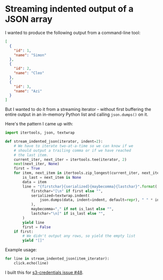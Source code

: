 # Streaming indented output of a JSON array

I wanted to produce the following output from a command-line tool:

```json
[
  {
    "id": 1,
    "name": "Simon"
  },
  {
    "id": 2,
    "name": "Cleo"
  },
  {
    "id": 3,
    "name": "Azi"
  }
]
```
But I wanted to do it from a streaming iterator - without first buffering the entire output in an in-memory Python list and calling `json.dumps()` on it.

Here's the pattern I came up with:

```python
import itertools, json, textwrap

def stream_indented_json(iterator, indent=2):
    # We have to iterate two-at-a-time so we can know if we
    # should output a trailing comma or if we have reached
    # the last item.
    current_iter, next_iter = itertools.tee(iterator, 2)
    next(next_iter, None)
    first = True
    for item, next_item in itertools.zip_longest(current_iter, next_iter):
        is_last = next_item is None
        data = item
        line = "{firstchar}{serialized}{maybecomma}{lastchar}".format(
            firstchar="[\n" if first else "",
            serialized=textwrap.indent(
                json.dumps(data, indent=indent, default=repr), " " * indent
            ),
            maybecomma="," if not is_last else "",
            lastchar="\n]" if is_last else "",
        )
        yield line
        first = False
    if first:
        # We didn't output any rows, so yield the empty list
        yield "[]"
```
Example usage:
```python
for line in stream_indented_json(item_iterator):
    click.echo(line)
```
I built this for [s3-credentials issue #48](https://github.com/simonw/s3-credentials/issues/48).
